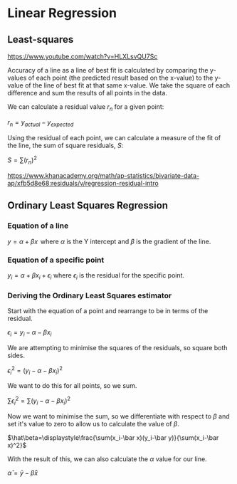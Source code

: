 # Linear Regression
## Least-squares

https://www.youtube.com/watch?v=HLXLsvQU7Sc

Accuracy of a line as a line of best fit is calculated by comparing the y-values of each point (the predicted result based on the x-value) to the y-value of the line of best fit at that same x-value. We take the square of each difference and sum the results of all points in the data.

We can calculate a residual value $`r_n`$ for a given point:

$`r_n = y_{actual}-y_{expected}`$

Using the residual of each point, we can calculate a measure of the fit of the line, the sum of square residuals, $`S`$:

$`S = \sum (r_n)^2`$

https://www.khanacademy.org/math/ap-statistics/bivariate-data-ap/xfb5d8e68:residuals/v/regression-residual-intro

## Ordinary Least Squares Regression

### Equation of a line
$`y=\alpha+\beta x\,`$  where $`\alpha`$ is the Y intercept and $`\beta`$ is the gradient of the line.

### Equation of a specific point
$`y_i=\alpha+\beta x_i+\epsilon_i`$ where $`\epsilon_i`$ is the residual for the specific point.

### Deriving the Ordinary Least Squares estimator

Start with the equation of a point and rearrange to be in terms of the residual.

$`\epsilon_i=y_i-\alpha-\beta x_i`$

We are attempting to minimise the squares of the residuals, so square both sides.

$`\epsilon_i^2=(y_i-\alpha-\beta x_i)^2`$

We want to do this for all points, so we sum.

$`\sum\epsilon_i^2=\sum(y_i-\alpha-\beta x_i)^2`$

Now we want to minimise the sum, so we differentiate with respect to $`\beta`$ and set it's value to zero to allow us to calculate the value of $`\beta`$.

$`\hat\beta=\displaystyle\frac{\sum(x_i-\bar x)(y_i-\bar y)}{\sum(x_i-\bar x)^2}`$

With the result of this, we can also calculate the $`\alpha`$ value for our line.

$`\hat\alpha=\bar y-\hat\beta \bar x`$